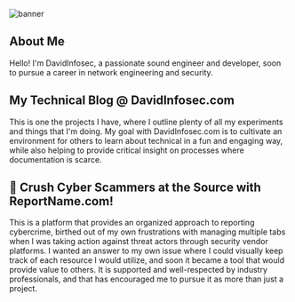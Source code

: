 ![banner](https://github.com/davidinfosec/DavidInfosec/assets/87215831/33f7e8c2-87dd-4200-b6f8-3f73ab2d401a)

## About Me

Hello! I'm DavidInfosec, a passionate sound engineer and developer, soon to pursue a career in network engineering and security.


## My Technical Blog @ DavidInfosec.com

This is one the projects I have, where I outline plenty of all my experiments and things that I'm doing. My goal with DavidInfosec.com is to cultivate an environment for others to learn about technical in a fun and engaging way, while also helping to provide critical insight on processes where documentation is scarce.

## 🚫 Crush Cyber Scammers at the Source with ReportName.com!

This is a platform that provides an organized approach to reporting cybercrime, birthed out of my own frustrations with managing multiple tabs when I was taking action against threat actors through security vendor platforms. I wanted an answer to my own issue where I could visually keep track of each resource I would utilize, and soon it became a tool that would provide value to others. It is supported and well-respected by industry professionals, and that has encouraged me to pursue it as more than just a project.
